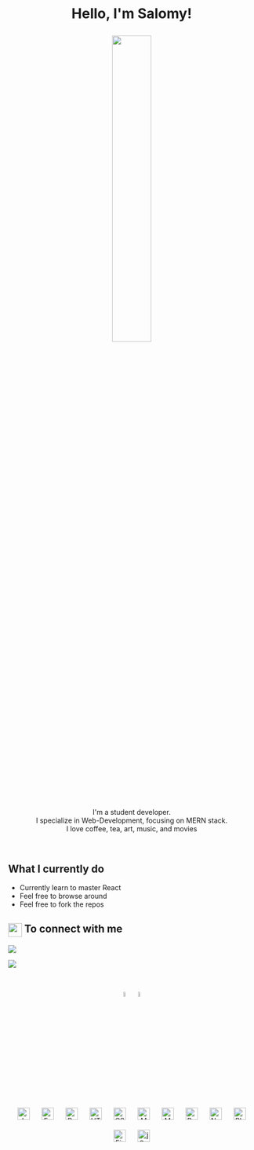 
<h1><p align="center">Hello, I'm Salomy!</h1></p>

<p align="center" >
<!--  <img src="https://media.giphy.com/media/Y4ak9Ki2GZCbJxAnJD/giphy.gif" width="40%"/></p> -->
<!--   <img src="https://media.giphy.com/media/26vACLXgansDXwHzzI/giphy.gif" width="40%"/></p> -->
  <img src="https://github.com/xurros/assets/blob/main/11.png" width="40%"> </p>


<p align="center">
  I'm a student developer.
  <br />
  I specialize in Web-Development, focusing on MERN stack.
  <br /> 
  I love coffee, tea, art, music, and movies
  <br />
</p>

<br />


<summary>
  <h2> What I currently do </h2>
</summary>

- Currently learn to master React
- Feel free to browse around
- Feel free to fork the repos


<summary>
  <h2>
    <img src="https://emojis.slackmojis.com/emojis/images/1579216111/7550/pikachu_wave.gif?1579216111" align="center"
                width="28" /> 
    To connect with me
  </h2>

[<img src="https://img.shields.io/badge/twitter-%231DA1F2.svg?&style=for-the-badge&logo=twitter&logoColor=white" style="inline-block" />](https://twitter.com/) 
  
[<img src="https://img.shields.io/badge/linkedin-%230077B5.svg?&style=for-the-badge&logo=linkedin&logoColor=white" style="inline-block" />](https://www.linkedin.com/)
  
  </summary>

<br>

<p align="center" >
 <img src="https://media.giphy.com/media/Fh2hGAt0zUzwKEFRoW/giphy.gif"  width="5%" border-radius="50%"> 
 <img src="https://media.giphy.com/media/kfRo1scsnlKDO4V7HS/giphy.gif" width= "5%">
 </p>
 <br>
 
<div align="center">  
<img style="margin: 10px" src="https://profilinator.rishav.dev/skills-assets/javascript-original.svg" alt="JavaScript" height="25" />  
<img style="margin: 10px" src="https://profilinator.rishav.dev/skills-assets/express-original-wordmark.svg" alt="Express.js" height="25" />  
<img style="margin: 10px" src="https://profilinator.rishav.dev/skills-assets/react-original-wordmark.svg" alt="React" height="25" />  
<img style="margin: 10px" src="https://profilinator.rishav.dev/skills-assets/html5-original-wordmark.svg" alt="HTML5" height="25" />  
<img style="margin: 10px" src="https://profilinator.rishav.dev/skills-assets/css3-original-wordmark.svg" alt="CSS3" height="25" />  
<img style="margin: 10px" src="https://profilinator.rishav.dev/skills-assets/mongodb-original-wordmark.svg" alt="MongoDB" height="25" />  
  
<img style="margin: 10px" src="https://profilinator.rishav.dev/skills-assets/mongodb-original-wordmark.svg" alt="MongoDB" height="25" />  
<img style="margin: 10px" src="https://profilinator.rishav.dev/skills-assets/bootstrap-plain.svg" alt="Bootstrap" height="25" />  
<img style="margin: 10px" src="https://profilinator.rishav.dev/skills-assets/nodejs-original-wordmark.svg" alt="Node.js" height="25" />  
<img style="margin: 10px" src="https://profilinator.rishav.dev/skills-assets/adobe_photoshop-icon.svg" alt="Photoshop" height="25" />  
  

<img style="margin: 10px" src="https://profilinator.rishav.dev/skills-assets/firebase.png" alt="Firebase" height="25" />  
<img style="margin: 10px" src="https://profilinator.rishav.dev/skills-assets/jquery.png" alt="jQuery" height="25" />  
</div>  
